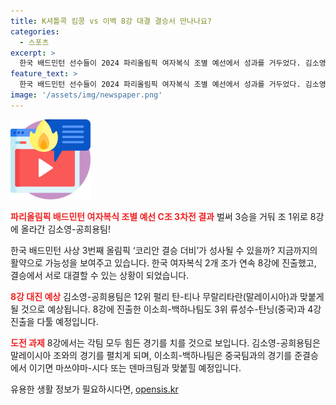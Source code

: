 ```yaml
---
title: K셔틀콕 킴콩 vs 이백 8강 대결 결승서 만나나요?
categories:
  - 스포츠
excerpt: >
  한국 배드민턴 선수들이 2024 파리올림픽 여자복식 조별 예선에서 성과를 거두었다. 김소영-공희용 조는 나미 마쓰야마-시다 치하루 조를 꺾고 8강에 올랐으며, 백하나-이소희 조 역시 8강 진출을 확정했다. 두 조가 결승까지 진출하면 한국 배드민턴의 코리안 결승 더비가 성사될 수 있다. 하지만 험난한 길이 기다리고 있으며, 또 다른 강력한 경쟁 상대들과의 맞대결이 기다리고 있다.
feature_text: >
  한국 배드민턴 선수들이 2024 파리올림픽 여자복식 조별 예선에서 성과를 거두었다. 김소영-공희용 조는 나미 마쓰야마-시다 치하루 조를 꺾고 8강에 올랐으며, 백하나-이소희 조 역시 8강 진출을 확정했다. 두 조가 결승까지 진출하면 한국 배드민턴의 코리안 결승 더비가 성사될 수 있다. 하지만 험난한 길이 기다리고 있으며, 또 다른 강력한 경쟁 상대들과의 맞대결이 기다리고 있다.
image: '/assets/img/newspaper.png'
---
```


<p><img src="/assets/img/news.png" alt="rentncar 속보" /></p>

<p><b><span style="color: #ee2323;">파리올림픽 배드민턴 여자복식 조별 예선 C조 3차전 결과</span></b>
벌써 3승을 거둬 조 1위로 8강에 올라간 김소영-공희용팀!</p>

<p>한국 배드민턴 사상 3번째 올림픽 ‘코리안 결승 더비’가 성사될 수 있을까? 지금까지의 활약으로 가능성을 보여주고 있습니다. 한국 여자복식 2개 조가 연속 8강에 진출했고, 결승에서 서로 대결할 수 있는 상황이 되었습니다.</p>

<p><b><span style="color: #ee2323;">8강 대진 예상</span></b>
김소영-공희용팀은 12위 펄리 탄-티나 무랄리타란(말레이시아)과 맞붙게 될 것으로 예상됩니다. 8강에 진출한 이소희-백하나팀도 3위 류성수-탄닝(중국)과 4강 진출을 다툴 예정입니다.</p>

<p><b><span style="color: #ee2323;">도전 과제</span></b>
8강에서는 각팀 모두 힘든 경기를 치를 것으로 보입니다. 김소영-공희용팀은 말레이시아 조와의 경기를 펼치게 되며, 이소희-백하나팀은 중국팀과의 경기를 준결승에서 이기면 마쓰야마-시다 또는 덴마크팀과 맞붙힐 예정입니다.</p>
유용한 생활 정보가 필요하시다면, <a href="https://opensis.kr" rel="dofollow">opensis.kr</a>


